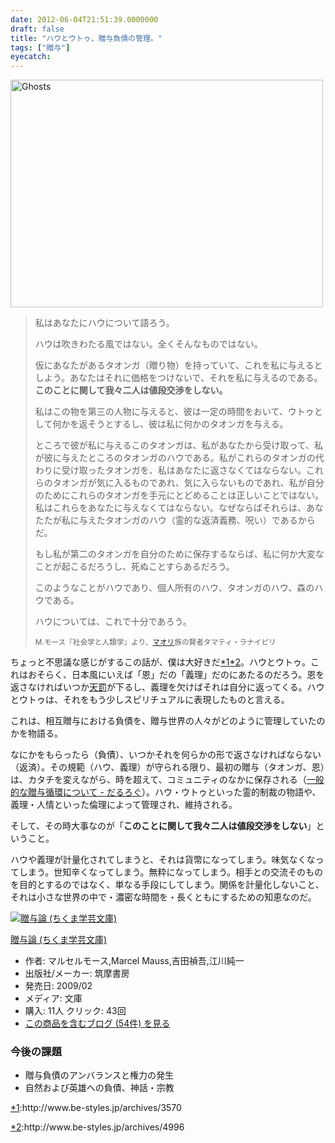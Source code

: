 ```yaml
---
date: 2012-06-04T21:51:39.0000000
draft: false
title: "ハウとウトゥ、贈与負債の管理。"
tags: ["贈与"]
eyecatch: 
---
```

<p><a href="http://www.flickr.com/photos/dschwabe/251834750/" title="Ghosts by Daniel Schwabe, on Flickr"><img src="http://farm1.staticflickr.com/103/251834750_8a71a7fca2.jpg" width="500" height="364" alt="Ghosts"></a></p>

<blockquote>
<p>私はあなたにハウについて語ろう。 </p><p>ハウは吹きわたる風ではない。全くそんなものではない。 </p><p>仮にあなたがあるタオンガ（贈り物）を持っていて、これを私に与えるとしよう。あなたはそれに価格をつけないで、それを私に与えるのである。<b>このことに関して我々二人は値段交渉をしない。</b> </p><p>私はこの物を第三の人物に与えると、彼は一定の時間をおいて、ウトゥとして何かを返そうとするし、彼は私に何かのタオンガを与える。 </p><p>ところで彼が私に与えるこのタオンガは、私があなたから受け取って、私が彼に与えたところのタオンガのハウである。私がこれらのタオンガの代わりに受け取ったタオンガを、私はあなたに返さなくてはならない。これらのタオンガが気に入るものであれ、気に入らないものであれ、私が自分のためにこれらのタオンガを手元にとどめることは正しいことではない。私はこれらをあなたに与えなくてはならない。なぜならばそれらは、あなたたが私に与えたタオンガのハウ（霊的な返済義務、呪い）であるからだ。 </p><p>もし私が第二のタオンガを自分のために保存するならば、私に何か大変なことが起こるだろうし、死ぬことすらあるだろう。 </p><p>このようなことがハウであり、個人所有のハウ、タオンガのハウ、森のハウである。 </p><p>ハウについては、これで十分であろう。</p><p><small>M.モース『社会学と人類学』より、<a class="keyword" href="http://d.hatena.ne.jp/keyword/%A5%DE%A5%AA%A5%EA">マオリ</a>族の賢者タマティ・ラナイピリ</small></p>

</blockquote>
<p>ちょっと不思議な感じがするこの話が、僕は大好きだ<a href="#f1" name="fn1" title="http://www.be-styles.jp/archives/3570">*1</a><a href="#f2" name="fn2" title="http://www.be-styles.jp/archives/4996">*2</a>。ハウとウトゥ。これはおそらく、日本風にいえば「恩」だの「義理」だのにあたるのだろう。恩を返さなければいつか<a class="keyword" href="http://d.hatena.ne.jp/keyword/%C5%B7%C8%B3">天罰</a>が下るし、義理を欠けばそれは自分に返ってくる。ハウとウトゥは、それをもう少しスピリチュアルに表現したものと言える。</p><p>これは、相互贈与における負債を、贈与世界の人々がどのように管理していたのかを物語る。</p><p>なにかをもらったら（負債）、いつかそれを何らかの形で返さなければならない（返済）。その規範（ハウ、義理）が守られる限り、最初の贈与（タオンガ、恩）は、カタチを変えながら、時を超えて、コミュニティのなかに保存される（<a href="http://daruyanagi.hatenablog.com/entry/2012/03/22/070855">&#x4E00;&#x822C;&#x7684;&#x306A;&#x8D08;&#x4E0E;&#x5FAA;&#x74B0;&#x306B;&#x3064;&#x3044;&#x3066; - &#x3060;&#x308B;&#x308D;&#x3050;</a>）。ハウ・ウトゥといった霊的制裁の物語や、義理・人情といった倫理によって管理され、維持される。</p><p>そして、その時大事なのが「<b>このことに関して我々二人は値段交渉をしない</b>」ということ。</p><p>ハウや義理が計量化されてしまうと、それは貨幣になってしまう。味気なくなってしまう。世知辛くなってしまう。無粋になってしまう。相手との交流そのものを目的とするのではなく、単なる手段にしてしまう。関係を計量化しないこと、それは小さな世界の中で・濃密な時間を・長くともにするための知恵なのだ。</p><p><div class="hatena-asin-detail"><a href="http://www.amazon.co.jp/exec/obidos/ASIN/4480091998/bestylesnet-22/"><img src="http://ecx.images-amazon.com/images/I/41RRHp6Q5OL._SL160_.jpg" class="hatena-asin-detail-image" alt="贈与論 (ちくま学芸文庫)" title="贈与論 (ちくま学芸文庫)"></a><div class="hatena-asin-detail-info"><p class="hatena-asin-detail-title"><a href="http://www.amazon.co.jp/exec/obidos/ASIN/4480091998/bestylesnet-22/">贈与論 (ちくま学芸文庫)</a></p><ul><li><span class="hatena-asin-detail-label">作者:</span> マルセルモース,Marcel Mauss,吉田禎吾,江川純一</li><li><span class="hatena-asin-detail-label">出版社/メーカー:</span> 筑摩書房</li><li><span class="hatena-asin-detail-label">発売日:</span> 2009/02</li><li><span class="hatena-asin-detail-label">メディア:</span> 文庫</li><li><span class="hatena-asin-detail-label">購入</span>: 11人 <span class="hatena-asin-detail-label">クリック</span>: 43回</li><li><a href="http://d.hatena.ne.jp/asin/4480091998/bestylesnet-22" target="_blank">この商品を含むブログ (54件) を見る</a></li></ul></div><div class="hatena-asin-detail-foot"></div></div></p>

<div class="section">
<h3>今後の課題</h3>

<ul>
<li>贈与負債のアンバランスと権力の発生</li>
<li>自然および英雄への負債、神話・宗教</li>
</ul>
</div><div class="footnote">
<p class="footnote"><a href="#fn1" name="f1" class="footnote-number">*1</a><span class="footnote-delimiter">:</span><span class="footnote-text">http://www.be-styles.jp/archives/3570</span></p>
<p class="footnote"><a href="#fn2" name="f2" class="footnote-number">*2</a><span class="footnote-delimiter">:</span><span class="footnote-text">http://www.be-styles.jp/archives/4996</span></p>
</div>
